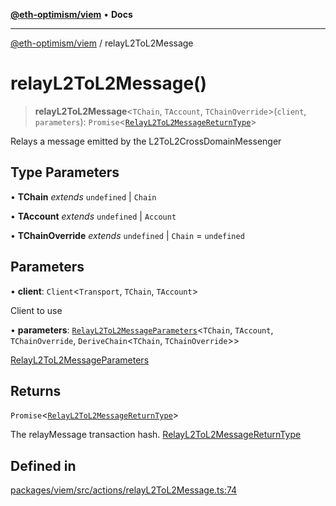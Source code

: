 [**@eth-optimism/viem**](../README.md) • **Docs**

***

[@eth-optimism/viem](../README.md) / relayL2ToL2Message

# relayL2ToL2Message()

> **relayL2ToL2Message**\<`TChain`, `TAccount`, `TChainOverride`\>(`client`, `parameters`): `Promise`\<[`RelayL2ToL2MessageReturnType`](../type-aliases/RelayL2ToL2MessageReturnType.md)\>

Relays a message emitted by the L2ToL2CrossDomainMessenger

## Type Parameters

• **TChain** *extends* `undefined` \| `Chain`

• **TAccount** *extends* `undefined` \| `Account`

• **TChainOverride** *extends* `undefined` \| `Chain` = `undefined`

## Parameters

• **client**: `Client`\<`Transport`, `TChain`, `TAccount`\>

Client to use

• **parameters**: [`RelayL2ToL2MessageParameters`](../type-aliases/RelayL2ToL2MessageParameters.md)\<`TChain`, `TAccount`, `TChainOverride`, `DeriveChain`\<`TChain`, `TChainOverride`\>\>

[RelayL2ToL2MessageParameters](../type-aliases/RelayL2ToL2MessageParameters.md)

## Returns

`Promise`\<[`RelayL2ToL2MessageReturnType`](../type-aliases/RelayL2ToL2MessageReturnType.md)\>

The relayMessage transaction hash. [RelayL2ToL2MessageReturnType](../type-aliases/RelayL2ToL2MessageReturnType.md)

## Defined in

[packages/viem/src/actions/relayL2ToL2Message.ts:74](https://github.com/ethereum-optimism/ecosystem/blob/5f378d3b907e5960d4ca4cd1b4965867e0f1fb40/packages/viem/src/actions/relayL2ToL2Message.ts#L74)
